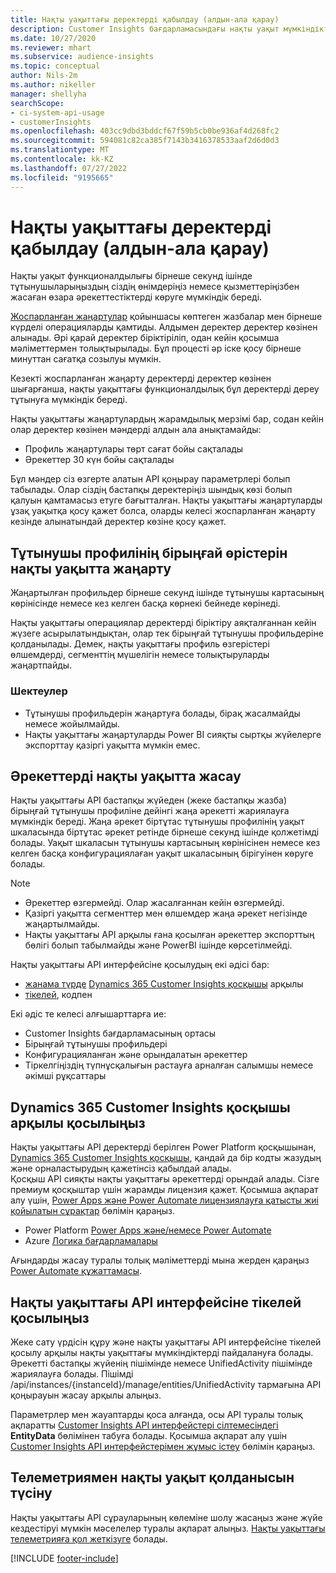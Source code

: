```yaml
---
title: Нақты уақыттағы деректерді қабылдау (алдын-ала қарау)
description: Customer Insights бағдарламасындағы нақты уақыт мүмкіндіктері туралы жалпы ақпарат.
ms.date: 10/27/2020
ms.reviewer: mhart
ms.subservice: audience-insights
ms.topic: conceptual
author: Nils-2m
ms.author: nikeller
manager: shellyha
searchScope:
- ci-system-api-usage
- customerInsights
ms.openlocfilehash: 403cc9dbd3bddcf67f59b5cb0be936af4d268fc2
ms.sourcegitcommit: 594081c82ca385f7143b3416378533aaf2d6d0d3
ms.translationtype: MT
ms.contentlocale: kk-KZ
ms.lasthandoff: 07/27/2022
ms.locfileid: "9195665"
---
```

# <a name="real-time-data-ingestion-preview"></a>Нақты уақыттағы деректерді қабылдау (алдын-ала қарау)

Нақты уақыт функционалдылығы бірнеше секунд ішінде тұтынушыларыңыздың сіздің өнімдеріңіз немесе қызметтеріңізбен жасаған өзара әрекеттестіктерді көруге мүмкіндік береді.

[Жоспарланған жаңартулар](system.md#schedule-tab) қойыншасы көптеген жазбалар мен бірнеше күрделі операцияларды қамтиды. Алдымен деректер деректер көзінен алынады. Әрі қарай деректер біріктіріліп, одан кейін қосымша мәліметтермен толықтырылады. Бұл процесті әр іске қосу бірнеше минуттан сағатқа созылуы мүмкін.

Кезекті жоспарланған жаңарту деректерді деректер көзінен шығарғанша, нақты уақыттағы функционалдылық бұл деректерді дереу тұтынуға мүмкіндік береді.

Нақты уақыттағы жаңартулардың жарамдылық мерзімі бар, содан кейін олар деректер көзінен мәндерді алдын ала анықтамайды:

- Профиль жаңартулары төрт сағат бойы сақталады
- Әрекеттер 30 күн бойы сақталады

Бұл мәндер сіз өзгерте алатын API қоңырау параметрлері болып табылады. Олар сіздің бастапқы деректеріңіз шындық көзі болып қалуын қамтамасыз етуге бағытталған. Нақты уақыттағы жаңартуларды ұзақ уақытқа қосу қажет болса, оларды келесі жоспарланған жаңарту кезінде алынатындай деректер көзіне қосу қажет.

## <a name="real-time-update-of-the-unified-customer-profile-fields"></a>Тұтынушы профилінің бірыңғай өрістерін нақты уақытта жаңарту

Жаңартылған профильдер бірнеше секунд ішінде тұтынушы картасының көрінісінде немесе кез келген басқа көрнекі бейнеде көрінеді.

Нақты уақыттағы операциялар деректерді біріктіру аяқталғаннан кейін жүзеге асырылатындықтан, олар тек бірыңғай тұтынушы профильдеріне қолданылады. Демек, нақты уақыттағы профиль өзгерістері өлшемдерді, сегменттің мүшелігін немесе толықтыруларды жаңартпайды.

### <a name="limitations"></a>Шектеулер

- Тұтынушы профильдерін жаңартуға болады, бірақ жасалмайды немесе жойылмайды.
- Нақты уақыттағы жаңартуларды Power BI сияқты сыртқы жүйелерге экспорттау қазіргі уақытта мүмкін емес.

## <a name="real-time-creation-of-activities"></a>Әрекеттерді нақты уақытта жасау

Нақты уақыттағы API бастапқы жүйеден (жеке бастапқы жазба) бірыңғай тұтынушы профиліне дейінгі жаңа әрекетті жариялауға мүмкіндік береді. Жаңа әрекет біртұтас тұтынушы профилінің уақыт шкаласында біртұтас әрекет ретінде бірнеше секунд ішінде қолжетімді болады. Уақыт шкаласын тұтынушы картасының көрінісінен немесе кез келген басқа конфигурациялаған уақыт шкаласының бірігуінен көруге болады.

> [!NOTE]
>
> - Әрекеттер өзгермейді. Олар жасалғаннан кейін өзгермейді.
> - Қазіргі уақытта сегменттер мен өлшемдер жаңа әрекет негізінде жаңартылмайды.
> - Нақты уақыттағы API арқылы ғана қосылған әрекеттер экспорттың бөлігі болып табылмайды және PowerBI ішінде көрсетілмейді.

Нақты уақыттағы API интерфейсіне қосылудың екі әдісі бар:

- [жанама түрде](#connect-via-the-dynamics-365-customer-insights-connector) [Dynamics 365 Customer Insights қосқышы](/connectors/customerinsights/) арқылы
- [тікелей](#connect-directly-to-the-real-time-api), кодпен

Екі әдіс те келесі алғышарттарға ие:

- Customer Insights бағдарламасының ортасы
- Бірыңғай тұтынушы профильдері
- Конфигурацияланған және орындалатын әрекеттер
- Тіркелгіңіздің түпнұсқалығын растауға арналған салымшы немесе әкімші рұқсаттары

## <a name="connect-via-the-dynamics-365-customer-insights-connector"></a>Dynamics 365 Customer Insights қосқышы арқылы қосылыңыз

Нақты уақыттағы API деректерді берілген Power Platform қосқышынан, [Dynamics 365 Customer Insights қосқышы](/connectors/customerinsights/), қандай да бір кодты жазудың және орналастырудың қажетінсіз қабылдай алады.    
Қосқыш API сияқты нақты уақыттағы әрекеттерді орындай алады. Сізге премиум қосқыштар үшін жарамды лицензия қажет. Қосымша ақпарат алу үшін, [Power Apps және Power Automate лицензиялауға қатысты жиі қойылатын сұрақтар](/power-platform/admin/powerapps-flow-licensing-faq) бөлімін қараңыз.

- Power Platform [Power Apps және/немесе Power Automate](/connectors/)
- Azure [Логика бағдарламалары](/azure/connectors/apis-list)

Ағындарды жасау туралы толық мәліметтерді мына жерден қараңыз [Power Automate құжаттамасы](/power-automate/).

## <a name="connect-directly-to-the-real-time-api"></a>Нақты уақыттағы API интерфейсіне тікелей қосылыңыз

Жеке сату үрдісін құру және нақты уақыттағы API интерфейсіне тікелей қосылу арқылы нақты уақыттағы мүмкіндіктерді пайдалануға болады.    
Әрекетті бастапқы жүйенің пішімінде немесе UnifiedActivity пішімінде жариялауға болады. Пішімді /api/instances/{instanceId}/manage/entities/UnifiedActivity тармағына API қоңырауын жасау арқылы алыңыз.

Параметрлер мен жауаптарды қоса алғанда, осы API туралы толық ақпаратты [Customer Insights API интерфейстері сілтемесіндегі](https://developer.ci.ai.dynamics.com/api-details#api=CustomerInsights) **EntityData** бөлімінен табуға болады. Қосымша ақпарат алу үшін [Customer Insights API интерфейстерімен жұмыс істеу](apis.md) бөлімін қараңыз.

## <a name="understand-your-real-time-usage-with-telemetry"></a>Телеметриямен нақты уақыт қолданысын түсіну

Нақты уақыттағы API сұрауларының көлеміне шолу жасаңыз және жүйе кездестіруі мүмкін мәселелер туралы ақпарат алыңыз. [Нақты уақыттағы телеметрияға қол жеткізуге](system.md#api-usage-tab) болады. 


[!INCLUDE [footer-include](includes/footer-banner.md)]
